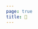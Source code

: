 ```yaml
---
page: true
title: 🚀
---
```


<script setup>
import Home from '/@theme/components/Home.vue'
</script>

<Home />
